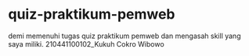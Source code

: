 # quiz-praktikum-pemweb
demi memenuhi tugas quiz praktikum pemweb dan mengasah skill yang saya miliki.
210441100102_Kukuh Cokro Wibowo
